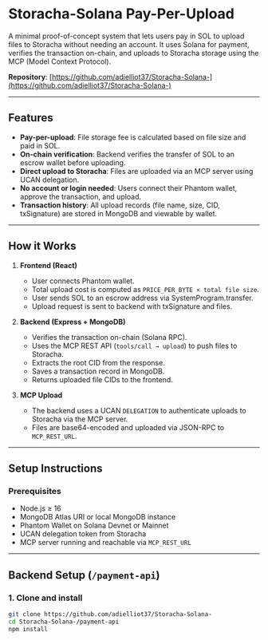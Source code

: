 # Storacha-Solana Pay-Per-Upload

A minimal proof-of-concept system that lets users pay in SOL to upload files to Storacha without needing an account. It uses Solana for payment, verifies the transaction on-chain, and uploads to Storacha storage using the MCP (Model Context Protocol).

**Repository**: [https://github.com/adielliot37/Storacha-Solana-](https://github.com/adielliot37/Storacha-Solana-)

---

## Features

- **Pay-per-upload**: File storage fee is calculated based on file size and paid in SOL.
- **On-chain verification**: Backend verifies the transfer of SOL to an escrow wallet before uploading.
- **Direct upload to Storacha**: Files are uploaded via an MCP server using UCAN delegation.
- **No account or login needed**: Users connect their Phantom wallet, approve the transaction, and upload.
- **Transaction history**: All upload records (file name, size, CID, txSignature) are stored in MongoDB and viewable by wallet.

---

## How it Works

1. **Frontend (React)**
   - User connects Phantom wallet.
   - Total upload cost is computed as `PRICE_PER_BYTE × total file size`.
   - User sends SOL to an escrow address via SystemProgram.transfer.
   - Upload request is sent to backend with txSignature and files.

2. **Backend (Express + MongoDB)**
   - Verifies the transaction on-chain (Solana RPC).
   - Uses the MCP REST API (`tools/call → upload`) to push files to Storacha.
   - Extracts the root CID from the response.
   - Saves a transaction record in MongoDB.
   - Returns uploaded file CIDs to the frontend.

3. **MCP Upload**
   - The backend uses a UCAN `DELEGATION` to authenticate uploads to Storacha via the MCP server.
   - Files are base64-encoded and uploaded via JSON-RPC to `MCP_REST_URL`.

---

## Setup Instructions

### Prerequisites

- Node.js ≥ 16
- MongoDB Atlas URI or local MongoDB instance
- Phantom Wallet on Solana Devnet or Mainnet
- UCAN delegation token from Storacha
- MCP server running and reachable via `MCP_REST_URL`

---

## Backend Setup (`/payment-api`)

### 1. Clone and install

```bash
git clone https://github.com/adielliot37/Storacha-Solana-
cd Storacha-Solana-/payment-api
npm install
```
